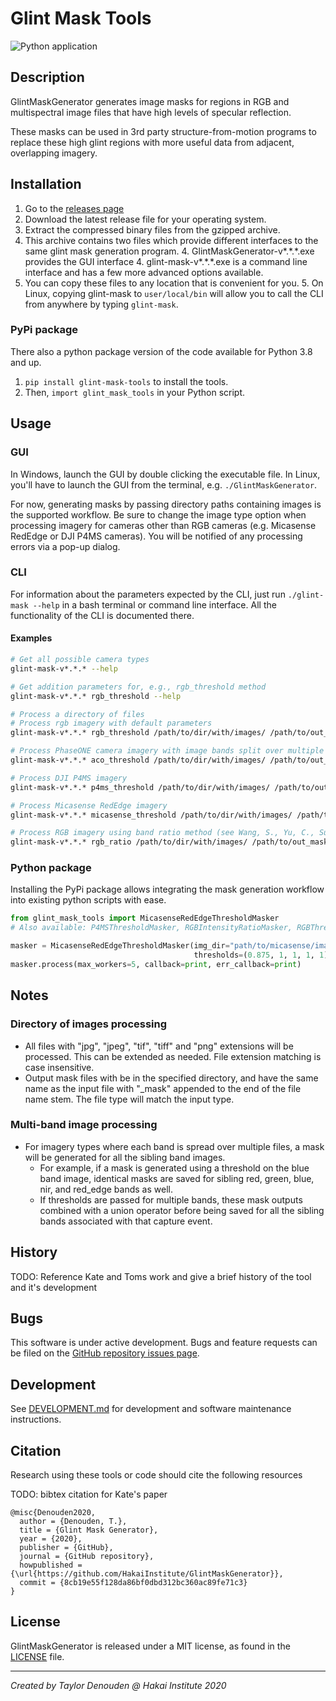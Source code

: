 # Glint Mask Tools

![Python application](https://github.com/HakaiInstitute/glint-mask-tools/workflows/Main/badge.svg?branch=master)

## Description

GlintMaskGenerator generates image masks for regions in RGB and multispectral image files that have high levels of specular reflection.

These masks can be used in 3rd party structure-from-motion programs to replace these high glint regions with more useful data from adjacent, overlapping imagery.

## Installation

1. Go to the [releases page](https://github.com/HakaiInstitute/glint-mask-tools/releases)
2. Download the latest release file for your operating system.
3. Extract the compressed binary files from the gzipped archive.
4. This archive contains two files which provide different interfaces to the same glint mask generation program.
    4. GlintMaskGenerator-v*.\*.\*.exe provides the GUI interface
    4. glint-mask-v*.\*.\*.exe is a command line interface and has a few more advanced options available.
5. You can copy these files to any location that is convenient for you.
    5. On Linux, copying glint-mask to `user/local/bin` will allow you to call the CLI from anywhere by
       typing `glint-mask`.

### PyPi package

There also a python package version of the code available for Python 3.8 and up.

1. `pip install glint-mask-tools` to install the tools.
2. Then, `import glint_mask_tools` in your Python script.

## Usage

### GUI

In Windows, launch the GUI by double clicking the executable file. In Linux, you'll have to launch the GUI from the
terminal, e.g. `./GlintMaskGenerator`.

For now, generating masks by passing directory paths containing images is the supported workflow. Be sure to change the
image type option when processing imagery for cameras other than RGB cameras (e.g. Micasense RedEdge or DJI P4MS cameras). You will be notified of any
processing errors via a pop-up dialog.

### CLI

For information about the parameters expected by the CLI, just run `./glint-mask --help` in a bash terminal or command
line interface. All the functionality of the CLI is documented there.

#### Examples

```bash
# Get all possible camera types
glint-mask-v*.*.* --help

# Get addition parameters for, e.g., rgb_threshold method
glint-mask-v*.*.* rgb_threshold --help

# Process a directory of files
# Process rgb imagery with default parameters
glint-mask-v*.*.* rgb_threshold /path/to/dir/with/images/ /path/to/out_masks/dir/

# Process PhaseONE camera imagery with image bands split over multiple files
glint-mask-v*.*.* aco_threshold /path/to/dir/with/images/ /path/to/out_masks/dir/

# Process DJI P4MS imagery
glint-mask-v*.*.* p4ms_threshold /path/to/dir/with/images/ /path/to/out_masks/dir/

# Process Micasense RedEdge imagery 
glint-mask-v*.*.* micasense_threshold /path/to/dir/with/images/ /path/to/out_masks/dir/

# Process RGB imagery using band ratio method (see Wang, S., Yu, C., Sun, Y. et al. Specular reflection removal of ocean surface remote sensing images from UAVs. Multimedia Tools Appl 77, 11363–11379 (2018). https://doi.org/10.1007/s11042-017-5551-7)
glint-mask-v*.*.* rgb_ratio /path/to/dir/with/images/ /path/to/out_masks/dir/
```

### Python package
Installing the PyPi package allows integrating the mask generation workflow into existing python scripts with ease.

```python
from glint_mask_tools import MicasenseRedEdgeThresholdMasker
# Also available: P4MSThresholdMasker, RGBIntensityRatioMasker, RGBThresholdMasker

masker = MicasenseRedEdgeThresholdMasker(img_dir="path/to/micasense/images/", mask_dir="path/to/output/dir/",
                                         thresholds=(0.875, 1, 1, 1, 1), pixel_buffer=5)
masker.process(max_workers=5, callback=print, err_callback=print)
```

## Notes

### Directory of images processing

- All files with "jpg", "jpeg", "tif", "tiff" and "png" extensions will be processed. This can be extended as needed.
  File extension matching is case insensitive.
- Output mask files with be in the specified directory, and have the same name as the input file with "_mask" appended
  to the end of the file name stem. The file type will match the input type.

### Multi-band image processing
- For imagery types where each band is spread over multiple files, a mask will be generated for all the sibling band images.
    - For example, if a mask is generated using a threshold on the blue band image, identical masks are saved for sibling red, green, blue, nir, and red_edge bands as well.
    - If thresholds are passed for multiple bands, these mask outputs combined with a union operator before being saved for all the sibling bands associated with that capture event.

## History

TODO: Reference Kate and Toms work and give a brief history of the tool and it's development

## Bugs

This software is under active development. Bugs and feature requests can be filed on the [GitHub repository issues page](https://github.com/HakaiInstitute/glint-mask-tools/issues).

## Development

See [DEVELOPMENT.md](DEVELOPMENT.md) for development and software maintenance instructions.

## Citation

Research using these tools or code should cite the following resources

TODO: bibtex citation for Kate's paper

```bibtext
@misc{Denouden2020,
  author = {Denouden, T.},
  title = {Glint Mask Generator},
  year = {2020},
  publisher = {GitHub},
  journal = {GitHub repository},
  howpublished = {\url{https://github.com/HakaiInstitute/GlintMaskGenerator}},
  commit = {8cb19e55f128da86bf0dbd312bc360ac89fe71c3}
}
```

## License
GlintMaskGenerator is released under a MIT license, as found in the [LICENSE](LICENSE) file.

---
*Created by Taylor Denouden @ Hakai Institute 2020*